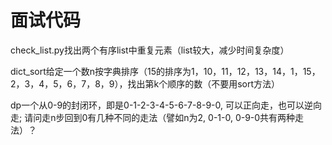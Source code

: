# 面试代码

check_list.py找出两个有序list中重复元素（list较大，减少时间复杂度）

dict_sort给定一个数n按字典排序（15的排序为1，10，11，12，13，14，1，15，2，3，4，5，6，7，8，9），找出第k个顺序的数（不要用sort方法）

dp一个从0-9的封闭环，即是0-1-2-3-4-5-6-7-8-9-0, 可以正向走，也可以逆向走; 请问走n步回到0有几种不同的走法（譬如n为2, 0-1-0, 0-9-0共有两种走法）？
